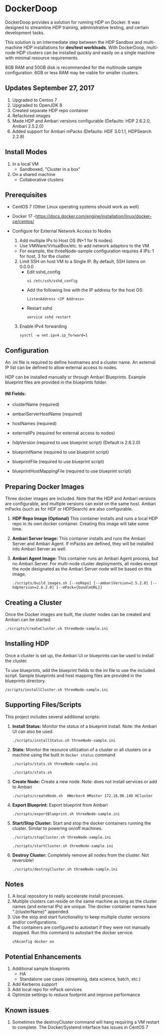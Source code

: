 # DockerDoop
DockerDoop provides a solution for running HDP on Docker. It was designed to streamline HDP training, administrative testing, and certain development tasks.

This solution is an intermediate step between the HDP Sandbox and multi-machine HDP installations for **dev/test workloads**. With DockerDoop, multi-node HDP clusters can be installed quickly and easily on a single machine with minimal resource requirements. 

8GB RAM and 50GB disk is recommended for the multinode sample configuration. 6GB or less RAM may be viable for smaller clusters.

## Updates September 27, 2017
1. Upgraded to Centos 7
2. Upgraded to OpenJDK 8
3. Created separate HDP repo container
4. Refactored images
5. Made HDP and Ambari versions configurable (Defaults: HDP 2.6.2.0, Ambari 2.5.2.0)
6. Added support for Ambari mPacks (Defaults: HDF 3.0.1.1, HDPSearch 2.2.8)

## Install Modes
1. In a local VM
    - Sandboxed, "Cluster in a box"
3. On a shared machine
    - Collaborative clusters

## Prerequisites

* CentOS 7 (Other Linux operating systems should work as well)
* Docker 17 
-https://docs.docker.com/engine/installation/linux/docker-ce/centos/

* Configure for External Network Access to Nodes    
  1. Add multiple IPs to Host OS (N+1 for N nodes)  
    * Use VMWare/VirtualBox/etc. to add network adaptors to the VM
    * For example, the threeNode-sample configuration requires 4 IPs: 1 for host, 3 for the cluster.  
  2. Limit SSH on host VM to a Single IP. By default, SSH listens on 0.0.0.0
     * Edit sshd_config
       ```
       vi /etc/ssh/sshd_config  
       ```  
     * Add the following line with the IP address for the host OS:  
       ```
       ListenAddress <IP Address>  
       ```  
     * Restart sshd  
       ```
       service sshd restart  
       ```      
  3. Enable IPv4 forwarding  
      ```
      sysctl -w net.ipv4.ip_forward=1  
      ```

## Configuration
An .ini file is required to define hostnames and a cluster name. An external IP list can be defined to allow external access to nodes. 

HDP can be installed manually or through Ambari Blueprints. Example blueprint files are provided in the blueprints folder.

#### INI Fields:

* clusterName (required)
* ambariServerHostName (required)
* hostNames (required)
* externalIPs (required for external access to nodes)

* hdpVersion (required to use blueprint script) (Default is 2.6.2.0)
* blueprintName (required to use blueprint script)
* blueprintFile (required to use blueprint script)
* blueprintHostMappingFile (required to use blueprint script)  


## Preparing Docker Images
Three docker images are included. Note that the HDP and Ambari versions are configurable, and multiple versions can exist on the same host. Ambari mPacks (such as for HDF or HDPSearch) are also configurable.

1. **HDP Repo Image (Optional)** This container installs and runs a local HDP repo in its own docker container. Creating this image will take some time.
1. **Ambari Server Image:** This container installs and runs the Ambari Server and Ambari Agent. If mPacks are defined, they will be installed into Ambari Server as well.
2. **Ambari Agent Image:** This container runs an Ambari Agent process, but no Ambari Server. For multi-node cluster deployments, all nodes except the node designated as the Ambari Server node will be based on this image.

   ```
   ./scripts/build_images.sh [--noRepo] [--ambariVersion=2.5.2.0] [--hdpVersion=2.6.2.0] [--mPack={bundleURL}]
   ```

## Creating a Cluster
Once the Docker images are built, the cluster nodes can be created and Ambari can be started.

```
./scripts/createCluster.sh threeNode-sample.ini
```

## Installing HDP
Once a cluster is set up, the Ambari UI or blueprints can be used to install the cluster. 

To use blueprints, add the blueprint fields to the ini file to use the included script. Sample blueprints and host mapping files are provided in the blueprints directory.

```
/scripts/installCluster.sh threeNode-sample.ini
```

## Supporting Files/Scripts
This project includes several additional scripts: 

1. **Install Status:** Monitor the status of a blueprint install. Note: the Ambari UI can also be used.

      ```
      ./scripts/installStatus.sh threeNode-sample.ini
      ```

2. **Stats:** Monitor the resource utilization of a cluster or all clusters on a machine using the built in `docker status` command
        
    ```
    ./scripts/stats.sh threeNode-sample.ini 
    ```
    ```
    ./scripts/stats.sh
    ```

3. **Create Node:** Create a new node. Note: does not install services or add to Ambari
        
    ```
    ./scripts/createNode.sh  HWorker4 HMaster 172.16.96.140 HCluster
   ```

4. **Export Blueprint:** Export blueprint from Ambari

    ```
    ./scripts/exportBlueprint.sh threeNode-sample.ini
    ```

5. **Start/Stop Cluster:** Start and stop the docker containers running the cluster. Similar to powering on/off machines.

    ```
    ./scripts/stopCluster.sh threeNode-sample.ini
    ```  
    ```
    ./scripts/startCluster.sh threeNode-sample.ini
    ```

6. **Destroy Cluster:** Completely remove all nodes from the cluster. Not reversible!

    ```
    ./scripts/destroyCluster.sh threeNode-sample.ini
    ```

## Notes
1. A local repository to really accelerate install processes.
2. Multiple clusters can reside on the same machine as long as the cluster names (and external IPs) are unique. The docker container names have ".{clusterName}" appended.
3. Use the stop and start functionality to keep multiple cluster versions and/or configurations.
4. The containers are configured to autostart if they were not manually stopped. Run this command to autostart the docker service.
   ```
   chkconfig docker on
   ```
 
## Potential Enhancements
1. Additional sample blueprints
    - HA
    - Standalone use cases (streaming, data science, batch, etc.)
2. Add Kerberos support
3. Add local repo for mPack services
4. Optimize settings to reduce footprint and improve performance


## Known issues
1. Sometimes the destroyCluster command will hang requiring a VM restart to complete. The Docker/Systemd interface has issues in CentOS 7